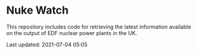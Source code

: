 # Nuke Watch

This repository includes code for retrieving the latest information available on the output of EDF nuclear power plants in the UK.

Last updated: 2021-07-04 05:05